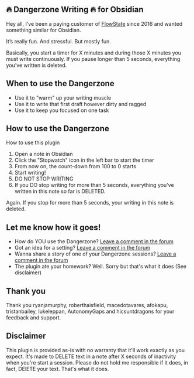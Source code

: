 ## 🔥 Dangerzone Writing 🔥 for Obsidian

Hey all, I’ve been a paying customer of [FlowState](https://apps.apple.com/de/app/flowstate/id1060276201) since 2016 and wanted something similar for Obsidian.

It’s really fun. And stressful. But mostly fun.

Basically, you start a timer for X minutes and during those X minutes you must write continuously. If you pause longer than 5 seconds, everything you’ve written is deleted.

## When to use the Dangerzone

- Use it to "warm" up your writing muscle
- Use it to write that first draft however dirty and ragged
- Use it to keep you focused on one task

## How to use the Dangerzone

How to use this plugin

1. Open a note in Obsidian
2. Click the "Stopwatch" icon in the left bar to start the timer
3. From now on, the count-down from 100 to 0 starts
4. Start writing!
5. DO NOT STOP WRITING
6. If you DO stop writing for more than 5 seconds, everything you've written in this note so far is DELETED.

Again. If you stop for more than 5 seconds, your writing in this note is deleted. 

## Let me know how it goes!

- How do YOU use the Dangerzone? [Leave a comment in the forum](https://forum.obsidian.md/t/dangerzone-flowstate-like-plugin-prototype/8776)
- Got an idea for a setting? [Leave a comment in the forum](https://forum.obsidian.md/t/dangerzone-flowstate-like-plugin-prototype/8776)
- Wanna share a story of one of your Dangerzone sessions? [Leave a comment in the forum](https://forum.obsidian.md/t/dangerzone-flowstate-like-plugin-prototype/8776)
- The plugin ate your homework? Well. Sorry but that's what it does (See disclaimer)

## Thank you 

Thank you ryanjamurphy, roberthaisfield, macedotavares, afokapu, tristanbailey, lukeleppan, AutonomyGaps and hicsuntdragons for your feedback and support.

## Disclaimer

This plugin is provided as-is with no warranty that it'll work exactly as you expect. It's made to DELETE text in a note after X seconds of inactivity when you're start a session. Please do not hold me responsible if it does, in fact, DElETE your text. That's what it does.
